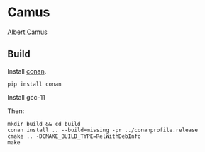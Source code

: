 # Camus

[Albert Camus](https://en.wikipedia.org/wiki/Albert_Camus)

## Build

Install [conan](https://conan.io/).

```
pip install conan
```

Install gcc-11

Then:

```
mkdir build && cd build
conan install .. --build=missing -pr ../conanprofile.release
cmake .. -DCMAKE_BUILD_TYPE=RelWithDebInfo 
make
```
